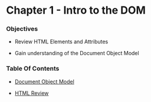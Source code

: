 # Chapter 1 - Intro to the DOM

### Objectives
* Review HTML Elements and Attributes

* Gain understanding of the Document Object Model

### Table Of Contents
* [Document Object Model](documentObjectModel.md)

* [HTML Review](htmlReview.md)
